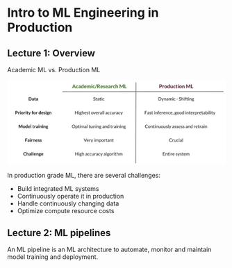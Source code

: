 # Intro to ML Engineering in Production

## Lecture 1: Overview

Academic ML vs. Production ML

![image-20210709214011879](../../_assets/C2W1/image-20210709214011879.png)

In production grade ML, there are several challenges:

- Build integrated ML systems
- Continuously operate it in production
- Handle continuously changing data
- Optimize compute resource costs

## Lecture 2: ML pipelines

An ML pipeline is an ML architecture to automate, monitor and maintain model training and deployment.

